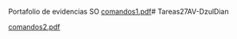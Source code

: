 Portafolio de evidencias SO
[comandos1.pdf](https://github.com/dianadzc/Tareas27AV-DzulDiana/files/13587210/comandos1.pdf)# Tareas27AV-DzulDian

[comandos2.pdf](https://github.com/dianadzc/Tareas27AV-DzulDiana/files/13587211/comandos2.pdf)
